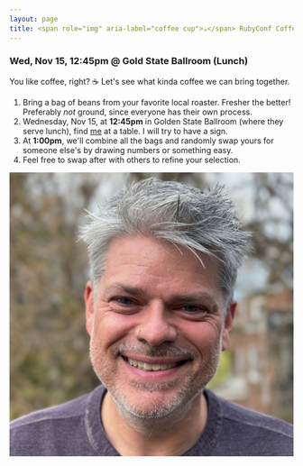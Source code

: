 ```yaml
---
layout: page
title: <span role="img" aria-label="coffee cup">☕️</span> RubyConf Coffee Swap <span role="img" aria-label="coffee cup">☕️</span>
---
```


### Wed, Nov 15, 12:45pm @ Gold State Ballroom (Lunch)

You like coffee, right? <span role="img" aria-label="coffee cup">☕️</span> Let's see what kinda coffee we can bring together.

1. Bring a bag of beans from your favorite local roaster.  Fresher the better! Preferably *not* ground, since everyone has their own process.
1. Wednesday, Nov 15, at **12:45pm** in Golden State Ballroom (where they serve lunch), find <a href="#me">me</a> at a table. I will try to have a sign.
1. At **1:00pm**, we'll combine all the bags and randomly swap yours for someone else's by drawing numbers or something easy.
1. Feel free to swap after with others to refine your selection.

<img src="/images/DavidCopeland.png" id="me">
